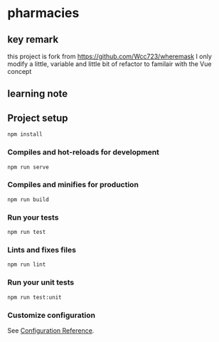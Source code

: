# pharmacies

## key remark

this project is fork from https://github.com/Wcc723/wheremask
I only modify a little, variable and little bit of refactor to familair with the Vue concept


## learning note


## Project setup
```
npm install
```

### Compiles and hot-reloads for development
```
npm run serve
```

### Compiles and minifies for production
```
npm run build
```

### Run your tests
```
npm run test
```

### Lints and fixes files
```
npm run lint
```

### Run your unit tests
```
npm run test:unit
```

### Customize configuration
See [Configuration Reference](https://cli.vuejs.org/config/).
